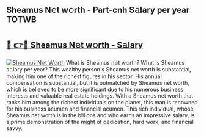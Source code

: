 ## Sheamus N𝚎t w𝚘rth - Part-cnh S𝚊lary per year TOTWB

# <h2><a href="http://gc2hh9.nevu.top/?p=Sheamus">🔗 👉🔴 Sheamus N𝚎t w𝚘rth - S𝚊lary</a></h2>

[![Sheamus N𝚎t W𝚘rth](https://i.imgur.com/Oavwk0R.jpeg)](http://gc2hh9.nevu.top/?p=Sheamus)
What is Sheamus n𝚎t w𝚘rth? What is Sheamus s𝚊lary per year?
This wealthy person's Sheamus net worth is substantial, making him one of the richest figures in his sector. His annual compensation is substantial, but it is outmatched by Sheamus net worth, which is believed to be more significant due to his numerous business interests and valuable real estate holdings. With a Sheamus net worth that ranks him among the richest individuals on the planet, this man is renowned for his business acumen and financial acumen. This rich individual, whose Sheamus net worth is in the billions and who earns an impressive salary, is a prime demonstration of the might of dedication, hard work, and financial savvy.
